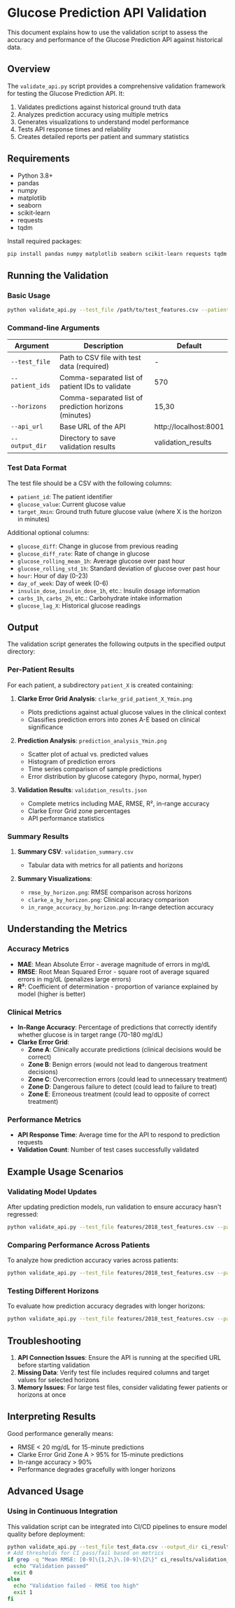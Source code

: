 # Glucose Prediction API Validation

This document explains how to use the validation script to assess the accuracy and performance of the Glucose Prediction API against historical data.

## Overview

The `validate_api.py` script provides a comprehensive validation framework for testing the Glucose Prediction API. It:

1. Validates predictions against historical ground truth data
2. Analyzes prediction accuracy using multiple metrics
3. Generates visualizations to understand model performance
4. Tests API response times and reliability
5. Creates detailed reports per patient and summary statistics

## Requirements

- Python 3.8+
- pandas
- numpy
- matplotlib
- seaborn
- scikit-learn
- requests
- tqdm

Install required packages:
```bash
pip install pandas numpy matplotlib seaborn scikit-learn requests tqdm
```

## Running the Validation

### Basic Usage

```bash
python validate_api.py --test_file /path/to/test_features.csv --patient_ids 570,575 --horizons 15,30 --api_url http://localhost:8001
```

### Command-line Arguments

| Argument | Description | Default |
|----------|-------------|---------|
| `--test_file` | Path to CSV file with test data (required) | - |
| `--patient_ids` | Comma-separated list of patient IDs to validate | 570 |
| `--horizons` | Comma-separated list of prediction horizons (minutes) | 15,30 |
| `--api_url` | Base URL of the API | http://localhost:8001 |
| `--output_dir` | Directory to save validation results | validation_results |

### Test Data Format

The test file should be a CSV with the following columns:
- `patient_id`: The patient identifier
- `glucose_value`: Current glucose value
- `target_Xmin`: Ground truth future glucose value (where X is the horizon in minutes)

Additional optional columns:
- `glucose_diff`: Change in glucose from previous reading
- `glucose_diff_rate`: Rate of change in glucose
- `glucose_rolling_mean_1h`: Average glucose over past hour
- `glucose_rolling_std_1h`: Standard deviation of glucose over past hour
- `hour`: Hour of day (0-23)
- `day_of_week`: Day of week (0-6)
- `insulin_dose`, `insulin_dose_1h`, etc.: Insulin dosage information
- `carbs_1h`, `carbs_2h`, etc.: Carbohydrate intake information
- `glucose_lag_X`: Historical glucose readings

## Output

The validation script generates the following outputs in the specified output directory:

### Per-Patient Results

For each patient, a subdirectory `patient_X` is created containing:

1. **Clarke Error Grid Analysis**: `clarke_grid_patient_X_Ymin.png`
   - Plots predictions against actual glucose values in the clinical context
   - Classifies prediction errors into zones A-E based on clinical significance

2. **Prediction Analysis**: `prediction_analysis_Ymin.png`
   - Scatter plot of actual vs. predicted values
   - Histogram of prediction errors
   - Time series comparison of sample predictions
   - Error distribution by glucose category (hypo, normal, hyper)

3. **Validation Results**: `validation_results.json`
   - Complete metrics including MAE, RMSE, R², in-range accuracy
   - Clarke Error Grid zone percentages
   - API performance statistics

### Summary Results

1. **Summary CSV**: `validation_summary.csv`
   - Tabular data with metrics for all patients and horizons

2. **Summary Visualizations**:
   - `rmse_by_horizon.png`: RMSE comparison across horizons
   - `clarke_a_by_horizon.png`: Clinical accuracy comparison
   - `in_range_accuracy_by_horizon.png`: In-range detection accuracy

## Understanding the Metrics

### Accuracy Metrics

- **MAE**: Mean Absolute Error - average magnitude of errors in mg/dL
- **RMSE**: Root Mean Squared Error - square root of average squared errors in mg/dL (penalizes large errors)
- **R²**: Coefficient of determination - proportion of variance explained by model (higher is better)

### Clinical Metrics

- **In-Range Accuracy**: Percentage of predictions that correctly identify whether glucose is in target range (70-180 mg/dL)
- **Clarke Error Grid**:
  - **Zone A**: Clinically accurate predictions (clinical decisions would be correct)
  - **Zone B**: Benign errors (would not lead to dangerous treatment decisions)
  - **Zone C**: Overcorrection errors (could lead to unnecessary treatment)
  - **Zone D**: Dangerous failure to detect (could lead to failure to treat)
  - **Zone E**: Erroneous treatment (could lead to opposite of correct treatment)

### Performance Metrics

- **API Response Time**: Average time for the API to respond to prediction requests
- **Validation Count**: Number of test cases successfully validated

## Example Usage Scenarios

### Validating Model Updates

After updating prediction models, run validation to ensure accuracy hasn't regressed:

```bash
python validate_api.py --test_file features/2018_test_features.csv --patient_ids 570,575,588,591 --horizons 15,30,45,60
```

### Comparing Performance Across Patients

To analyze how prediction accuracy varies across patients:

```bash
python validate_api.py --test_file features/2018_test_features.csv --patient_ids 570,575,588,591 --output_dir patient_comparison
```

### Testing Different Horizons

To evaluate how prediction accuracy degrades with longer horizons:

```bash
python validate_api.py --test_file features/2018_test_features.csv --patient_ids 570 --horizons 15,30,45,60 --output_dir horizon_analysis
```

## Troubleshooting

1. **API Connection Issues**: Ensure the API is running at the specified URL before starting validation
2. **Missing Data**: Verify test file includes required columns and target values for selected horizons
3. **Memory Issues**: For large test files, consider validating fewer patients or horizons at once

## Interpreting Results

Good performance generally means:
- RMSE < 20 mg/dL for 15-minute predictions
- Clarke Error Grid Zone A > 95% for 15-minute predictions
- In-range accuracy > 90%
- Performance degrades gracefully with longer horizons

## Advanced Usage

### Using in Continuous Integration

This validation script can be integrated into CI/CD pipelines to ensure model quality before deployment:

```bash
python validate_api.py --test_file test_data.csv --output_dir ci_results --patient_ids 570
# Add thresholds for CI pass/fail based on metrics
if grep -q "Mean RMSE: [0-9]\{1,2\}\.[0-9]\{2\}" ci_results/validation_summary.txt; then
  echo "Validation passed"
  exit 0
else
  echo "Validation failed - RMSE too high"
  exit 1
fi
``` 